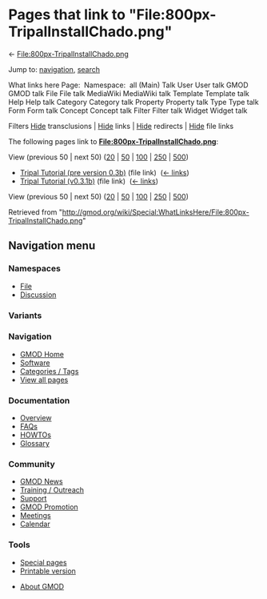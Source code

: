 <div id="mw-page-base" class="noprint">

</div>

<div id="mw-head-base" class="noprint">

</div>

<div id="content" class="mw-body" role="main">

<span id="top"></span>

<div id="mw-js-message" style="display:none;">

</div>



# <span dir="auto">Pages that link to "File:800px-TripalInstallChado.png"</span>

<div id="bodyContent">

<div id="contentSub">

←
[File:800px-TripalInstallChado.png](/wiki/File:800px-TripalInstallChado.png "File:800px-TripalInstallChado.png")

</div>

<div id="jump-to-nav" class="mw-jump">

Jump to: [navigation](#mw-navigation), [search](#p-search)

</div>

<div id="mw-content-text">

What links here Page:  Namespace:  all (Main) Talk User User talk GMOD
GMOD talk File File talk MediaWiki MediaWiki talk Template Template talk
Help Help talk Category Category talk Property Property talk Type Type
talk Form Form talk Concept Concept talk Filter Filter talk Widget
Widget talk

Filters
[Hide](/mediawiki/index.php?title=Special:WhatLinksHere/File:800px-TripalInstallChado.png&hidetrans=1 "Special:WhatLinksHere/File:800px-TripalInstallChado.png")
transclusions \|
[Hide](/mediawiki/index.php?title=Special:WhatLinksHere/File:800px-TripalInstallChado.png&hidelinks=1 "Special:WhatLinksHere/File:800px-TripalInstallChado.png")
links \|
[Hide](/mediawiki/index.php?title=Special:WhatLinksHere/File:800px-TripalInstallChado.png&hideredirs=1 "Special:WhatLinksHere/File:800px-TripalInstallChado.png")
redirects \|
[Hide](/mediawiki/index.php?title=Special:WhatLinksHere/File:800px-TripalInstallChado.png&hideimages=1 "Special:WhatLinksHere/File:800px-TripalInstallChado.png")
file links

The following pages link to
**[File:800px-TripalInstallChado.png](/wiki/File:800px-TripalInstallChado.png "File:800px-TripalInstallChado.png")**:

View (previous 50 \| next 50)
([20](/mediawiki/index.php?title=Special:WhatLinksHere/File:800px-TripalInstallChado.png&limit=20 "Special:WhatLinksHere/File:800px-TripalInstallChado.png")
\|
[50](/mediawiki/index.php?title=Special:WhatLinksHere/File:800px-TripalInstallChado.png&limit=50 "Special:WhatLinksHere/File:800px-TripalInstallChado.png")
\|
[100](/mediawiki/index.php?title=Special:WhatLinksHere/File:800px-TripalInstallChado.png&limit=100 "Special:WhatLinksHere/File:800px-TripalInstallChado.png")
\|
[250](/mediawiki/index.php?title=Special:WhatLinksHere/File:800px-TripalInstallChado.png&limit=250 "Special:WhatLinksHere/File:800px-TripalInstallChado.png")
\|
[500](/mediawiki/index.php?title=Special:WhatLinksHere/File:800px-TripalInstallChado.png&limit=500 "Special:WhatLinksHere/File:800px-TripalInstallChado.png"))

- [Tripal Tutorial (pre version
  0.3b)](/wiki/Tripal_Tutorial_(pre_version_0.3b) "Tripal Tutorial (pre version 0.3b)")
  (file link) ‎ <span class="mw-whatlinkshere-tools">([←
  links](/mediawiki/index.php?title=Special:WhatLinksHere&target=Tripal+Tutorial+%28pre+version+0.3b%29 "Special:WhatLinksHere"))</span>
- [Tripal Tutorial
  (v0.3.1b)](/wiki/Tripal_Tutorial_(v0.3.1b) "Tripal Tutorial (v0.3.1b)")
  (file link) ‎ <span class="mw-whatlinkshere-tools">([←
  links](/mediawiki/index.php?title=Special:WhatLinksHere&target=Tripal+Tutorial+%28v0.3.1b%29 "Special:WhatLinksHere"))</span>

View (previous 50 \| next 50)
([20](/mediawiki/index.php?title=Special:WhatLinksHere/File:800px-TripalInstallChado.png&limit=20 "Special:WhatLinksHere/File:800px-TripalInstallChado.png")
\|
[50](/mediawiki/index.php?title=Special:WhatLinksHere/File:800px-TripalInstallChado.png&limit=50 "Special:WhatLinksHere/File:800px-TripalInstallChado.png")
\|
[100](/mediawiki/index.php?title=Special:WhatLinksHere/File:800px-TripalInstallChado.png&limit=100 "Special:WhatLinksHere/File:800px-TripalInstallChado.png")
\|
[250](/mediawiki/index.php?title=Special:WhatLinksHere/File:800px-TripalInstallChado.png&limit=250 "Special:WhatLinksHere/File:800px-TripalInstallChado.png")
\|
[500](/mediawiki/index.php?title=Special:WhatLinksHere/File:800px-TripalInstallChado.png&limit=500 "Special:WhatLinksHere/File:800px-TripalInstallChado.png"))

</div>

<div class="printfooter">

Retrieved from
"<http://gmod.org/wiki/Special:WhatLinksHere/File:800px-TripalInstallChado.png>"

</div>

<div id="catlinks" class="catlinks catlinks-allhidden">

</div>

<div class="visualClear">

</div>

</div>

</div>

<div id="mw-navigation">

## Navigation menu

<div id="mw-head">



<div id="left-navigation">

<div id="p-namespaces" class="vectorTabs" role="navigation"
aria-labelledby="p-namespaces-label">

### Namespaces

- <span id="ca-nstab-image"><a href="/wiki/File:800px-TripalInstallChado.png" accesskey="c"
  title="View the file page [c]">File</a></span>
- <span id="ca-talk"><a
  href="/mediawiki/index.php?title=File_talk:800px-TripalInstallChado.png&amp;action=edit&amp;redlink=1"
  accesskey="t"
  title="Discussion about the content page [t]">Discussion</a></span>

</div>

<div id="p-variants" class="vectorMenu emptyPortlet" role="navigation"
aria-labelledby="p-variants-label">

### 

### Variants[](#)

<div class="menu">

</div>

</div>

</div>

<div id="right-navigation">





</div>



</div>

</div>

</div>

<div id="mw-panel">

<div id="p-logo" role="banner">

<a href="/wiki/Main_Page"
style="background-image: url(http://gmod.org/images/GMOD-cogs.png);"
title="Visit the main page"></a>

</div>

<div id="p-Navigation" class="portal" role="navigation"
aria-labelledby="p-Navigation-label">

### Navigation

<div class="body">

- <span id="n-GMOD-Home">[GMOD Home](/wiki/Main_Page)</span>
- <span id="n-Software">[Software](/wiki/GMOD_Components)</span>
- <span id="n-Categories-.2F-Tags">[Categories /
  Tags](/wiki/Categories)</span>
- <span id="n-View-all-pages">[View all
  pages](/wiki/Special:AllPages)</span>

</div>

</div>

<div id="p-Documentation" class="portal" role="navigation"
aria-labelledby="p-Documentation-label">

### Documentation

<div class="body">

- <span id="n-Overview">[Overview](/wiki/Overview)</span>
- <span id="n-FAQs">[FAQs](/wiki/Category:FAQ)</span>
- <span id="n-HOWTOs">[HOWTOs](/wiki/Category:HOWTO)</span>
- <span id="n-Glossary">[Glossary](/wiki/Glossary)</span>

</div>

</div>

<div id="p-Community" class="portal" role="navigation"
aria-labelledby="p-Community-label">

### Community

<div class="body">

- <span id="n-GMOD-News">[GMOD News](/wiki/GMOD_News)</span>
- <span id="n-Training-.2F-Outreach">[Training /
  Outreach](/wiki/Training_and_Outreach)</span>
- <span id="n-Support">[Support](/wiki/Support)</span>
- <span id="n-GMOD-Promotion">[GMOD
  Promotion](/wiki/GMOD_Promotion)</span>
- <span id="n-Meetings">[Meetings](/wiki/Meetings)</span>
- <span id="n-Calendar">[Calendar](/wiki/Calendar)</span>

</div>

</div>

<div id="p-tb" class="portal" role="navigation"
aria-labelledby="p-tb-label">

### Tools

<div class="body">

- <span id="t-specialpages"><a href="/wiki/Special:SpecialPages" accesskey="q"
  title="A list of all special pages [q]">Special pages</a></span>
- <span id="t-print"><a
  href="/mediawiki/index.php?title=Special:WhatLinksHere/File:800px-TripalInstallChado.png&amp;printable=yes"
  rel="alternate" accesskey="p"
  title="Printable version of this page [p]">Printable version</a></span>

</div>

</div>

</div>

</div>

<div id="footer" role="contentinfo">

- <span id="footer-places-about">[About
  GMOD](/wiki/GMOD:About "GMOD:About")</span>

<!-- -->






</div>
